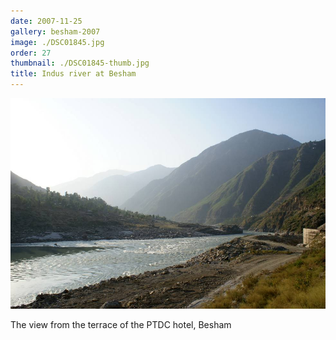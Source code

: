 ```yaml
---
date: 2007-11-25
gallery: besham-2007
image: ./DSC01845.jpg
order: 27
thumbnail: ./DSC01845-thumb.jpg
title: Indus river at Besham
---
```


![Indus river at Besham](./DSC01845.jpg)

The view from the terrace of the PTDC hotel, Besham